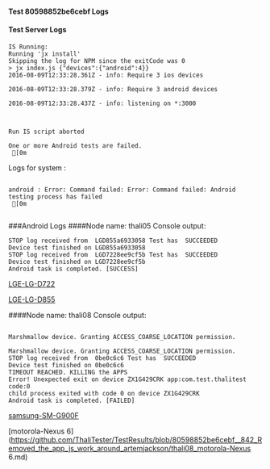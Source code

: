 #### Test 80598852be6cebf Logs

#### Test Server Logs
```
IS Running:
Running 'jx install'
Skipping the log for NPM since the exitCode was 0
> jx index.js {"devices":{"android":4}}
2016-08-09T12:33:28.361Z - info: Require 3 ios devices

2016-08-09T12:33:28.379Z - info: Require 3 android devices

2016-08-09T12:33:28.437Z - info: listening on *:3000


 
Run IS script aborted
 
One or more Android tests are failed.
 [0m

```


Logs for system : 
```

android : Error: Command failed: Error: Command failed: Android testing process has failed
 [0m


```
###Android Logs
####Node name: thali05
Console output:
```
STOP log received from  LGD855a6933058 Test has  SUCCEEDED
Device test finished on LGD855a6933058 
STOP log received from  LGD7228ee9cf5b Test has  SUCCEEDED
Device test finished on LGD7228ee9cf5b 
Android task is completed. [SUCCESS]
```
[LGE-LG-D722](https://github.com/ThaliTester/TestResults/blob/80598852be6cebf__842_Removed_the_app_js_work_around_artemjackson/thali05_LGE-LG-D722.md)

[LGE-LG-D855](https://github.com/ThaliTester/TestResults/blob/80598852be6cebf__842_Removed_the_app_js_work_around_artemjackson/thali05_LGE-LG-D855.md)

####Node name: thali08
Console output:
```

Marshmallow device. Granting ACCESS_COARSE_LOCATION permission.

Marshmallow device. Granting ACCESS_COARSE_LOCATION permission.
STOP log received from  0be0c6c6 Test has  SUCCEEDED
Device test finished on 0be0c6c6 
TIMEOUT REACHED. KILLING the APPS
Error! Unexpected exit on device ZX1G429CRK app:com.test.thalitest code:0 
child process exited with code 0 on device ZX1G429CRK 
Android task is completed. [FAILED]
```
[samsung-SM-G900F](https://github.com/ThaliTester/TestResults/blob/80598852be6cebf__842_Removed_the_app_js_work_around_artemjackson/thali08_samsung-SM-G900F.md)

[motorola-Nexus 6](https://github.com/ThaliTester/TestResults/blob/80598852be6cebf__842_Removed_the_app_js_work_around_artemjackson/thali08_motorola-Nexus 6.md)




